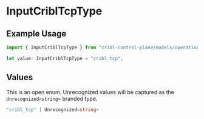 # InputCriblTcpType

## Example Usage

```typescript
import { InputCriblTcpType } from "cribl-control-plane/models/operations";

let value: InputCriblTcpType = "cribl_tcp";
```

## Values

This is an open enum. Unrecognized values will be captured as the `Unrecognized<string>` branded type.

```typescript
"cribl_tcp" | Unrecognized<string>
```